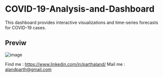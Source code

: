# COVID-19-Analysis-and-Dashboard
This dashboard provides interactive visualizations and time-series forecasts for COVID-19 cases.

## Previw

![image](https://github.com/user-attachments/assets/c9d177f2-d265-4221-8209-3f97095a147b)


Find me : https://www.linkedin.com/in/parthaland/
Mail me : alandparth@gmail.com
